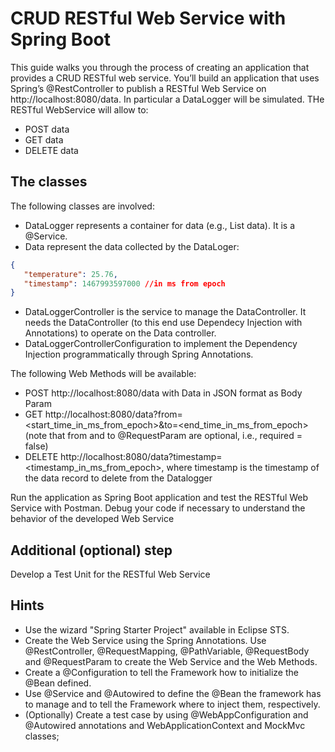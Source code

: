 # CRUD RESTful Web Service with Spring Boot

This guide walks you through the process of creating an application that provides a CRUD RESTful web service.
You’ll build an application that uses Spring’s @RestController to publish a RESTful Web Service on http://localhost:8080/data.
In particular a DataLogger will be simulated. THe RESTful WebService will allow to:
- POST data
- GET data
- DELETE data

## The classes
The following classes are involved:
- DataLogger represents a container for data (e.g., List<Data> data). It is a @Service.
- Data represent the data collected by the DataLoger:
```json
{
   "temperature": 25.76,
   "timestamp": 1467993597000 //in ms from epoch
}
```
- DataLoggerController is the service to manage the DataController. It needs the DataController (to this end use Dependecy Injection with Annotations) to operate on the Data controller.
- DataLoggerControllerConfiguration to implement the Dependency Injection programmatically through Spring Annotations.

The following Web Methods will be available:
- POST http://localhost:8080/data with Data in JSON format as Body Param
- GET http://localhost:8080/data?from=<start_time_in_ms_from_epoch>&to=<end_time_in_ms_from_epoch> (note that from and to @RequestParam are optional, i.e., required = false)
- DELETE http://localhost:8080/data?timestamp=<timestamp_in_ms_from_epoch>, where timestamp is the timestamp of the data record to delete from the Datalogger

Run the application as Spring Boot application and test the RESTful Web Service with Postman. Debug your code if necessary to understand the behavior of the developed Web Service

## Additional (optional) step
Develop a Test Unit for the RESTful Web Service

## Hints
- Use the wizard "Spring Starter Project" available in Eclipse STS.
- Create the Web Service using the Spring Annotations. Use @RestController, @RequestMapping, @PathVariable, @RequestBody and @RequestParam to create the Web Service and the Web Methods.
- Create a @Configuration to tell the Framework how to initialize the @Bean defined.
- Use @Service and @Autowired to define the @Bean the framework has to manage and to tell the Framework where to inject them, respectively.
- (Optionally) Create a test case by using @WebAppConfiguration and @Autowired annotations and WebApplicationContext and MockMvc classes;

